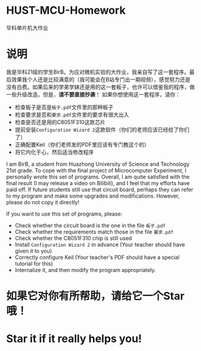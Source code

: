 # HUST-MCU-Homework
华科单片机大作业
# 说明
我是华科21级的学生BirB。为应对微机实验的大作业，我亲自写了这一套程序。最后效果我个人还是比较满意的（我可能会在B站专门出一期视频），感觉努力还是没有白费。如果后来的学弟学妹还是用的这一套板子，也许可以借鉴我的程序，做一些升级改造。但是，**请不要直接抄袭**！
如果你想使用这一套程序，请你：
- 检查板子是否是`板子.pdf`文件里的那种板子
- 检查要求是否和`要求.pdf`文件里的要求有很大出入
- 检查是否还是用的C8051F310这款芯片
- 提前安装`Configuration Wizard 2`这款软件（你们的老师应该已经给了你们了）
- 正确配置Keil（你们老师发的PDF里应该有专门教这个的）
- 将它内化于心，然后适当修改程序

I am BirB, a student from Huazhong University of Science and Technology 21st grade. To cope with the final project of Microcomputer Experiment, I personally wrote this set of programs. Overall, I am quite satisfied with the final result (I may release a video on Bilibili), and I feel that my efforts have paid off. If future students still use that circuit board, perhaps they can refer to my program and make some upgrades and modifications. However, please do not copy it directly!

If you want to use this set of programs, please:

- Check whether the circuit board is the one in the file `板子.pdf`
- Check whether the requirements match those in the file `要求.pdf`
- Check whether the C8051F310 chip is still used
- Install `Configuration Wizard 2` in advance (Your teacher should have given it to you)
- Correctly configure Keil (Your teacher's PDF should have a special tutorial for this)
- Internalize it, and then modify the program appropriately.

# 如果它对你有所帮助，请给它一个Star哦！
# Star it if it really helps you!
